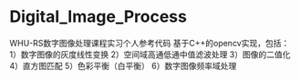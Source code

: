 # Digital_Image_Process
WHU-RS数字图像处理课程实习个人参考代码
基于C++的opencv实现，包括：
1）数字图像的灰度线性变换
2）空间域高通低通中值滤波处理
3）图像的二值化
4）直方图匹配
5）色彩平衡（白平衡）
6）数字图像频率域处理
